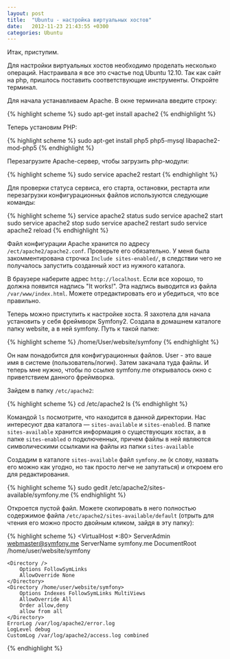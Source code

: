 ```yaml
---
layout: post
title:  "Ubuntu - настройка виртуальных хостов"
date:   2012-11-23 21:43:55 +0300
categories: Ubuntu
---
```


Итак, приступим.

Для настройки виртуальных хостов необходимо проделать несколько операций. Настраивала я все это счастье под Ubuntu 12.10. Так как сайт на php, пришлось поставить соответствующие инструменты. Откройте терминал.

Для начала устанавливаем Apache. В окне терминала введите строку:

{% highlight scheme %}
sudo apt-get install apache2
{% endhighlight %}

Теперь установим PHP:

{% highlight scheme %}
sudo apt-get install php5 php5-mysql libapache2-mod-php5
{% endhighlight %}

Перезагрузите Apache-сервер, чтобы загрузить php-модули:

{% highlight scheme %}
sudo service apache2 restart
{% endhighlight %}

Для проверки статуса сервиса, его старта, остановки, рестарта или перезагрузки конфигурационных файлов используются следующие команды:

{% highlight scheme %}
service apache2 status
sudo service apache2 start
sudo service apache2 stop
sudo service apache2 restart
sudo service apache2 reload
{% endhighlight %}

Файл конфигурации Apache хранится по адресу `/ect/apache2/apache2.conf`. Проверьте его обязательно. У меня была закомментирована строчка `Include sites-enabled/`, в следствии чего не получалось запустить созданный хост из нужного каталога.

В браузере наберите адрес `http://localhost`. Если все хорошо, то должна появится надпись "It works!". Эта надпись выводится из файла `/var/www/index.html`. Можете отредактировать его и убедиться, что все правильно.

Теперь можно приступить к настройке хоста. Я захотела для начала установить у себя фреймворк Symfony2. Создала в домашнем каталоге папку website, а в ней symfony. Путь к такой папке:

{% highlight scheme %}
/home/User/website/symfony
{% endhighlight %}

Он нам понадобится для конфигурационных файлов. User - это ваше имя в системе (пользователь/логин). Затем закачала туда файлы. И теперь мне нужно, чтобы по ссылке symfony.me открывалось окно с приветствием данного фреймворка.

Зайдем в папку `/etc/apache2`:

{% highlight scheme %}
cd /etc/apache2
ls
{% endhighlight %}

Командой `ls` посмотрите, что находится в данной директории. Нас интересуют два каталога — `sites-available` и `sites-enabled`. В папке `sites-available` хранится информация о существующих хостах, а в папке `sites-enabled` о подключенных, причем файлы в ней являются символическими ссылками на файлы из папки `sites-available`

Создадим в каталоге `sites-available` файл `symfony.me` (к слову, назвать его можно как угодно, но так просто легче не запутаться) и откроем его для редактирования.

{% highlight scheme %}
sudo gedit /etc/apache2/sites-available/symfony.me
{% endhighlight %}

Откроется пустой файл. Можете скопировать в него полностью содержимое файла `/etc/apache2/sites-available/default` (отрыть для чтения его можно просто двойным кликом, зайдя в эту папку):

{% highlight scheme %}
<VirtualHost *:80>
	ServerAdmin webmaster@symfony.me
        ServerName symfony.me
	DocumentRoot /home/user/website/symfony
        
	<Directory />
		Options FollowSymLinks
		AllowOverride None
	</Directory>
	<Directory /home/user/website/symfony>
		Options Indexes FollowSymLinks MultiViews
		AllowOverride All
		Order allow,deny
		allow from all
	</Directory>
	ErrorLog /var/log/apache2/error.log
	LogLevel debug
	CustomLog /var/log/apache2/access.log combined
</VirtualHost>
{% endhighlight %}